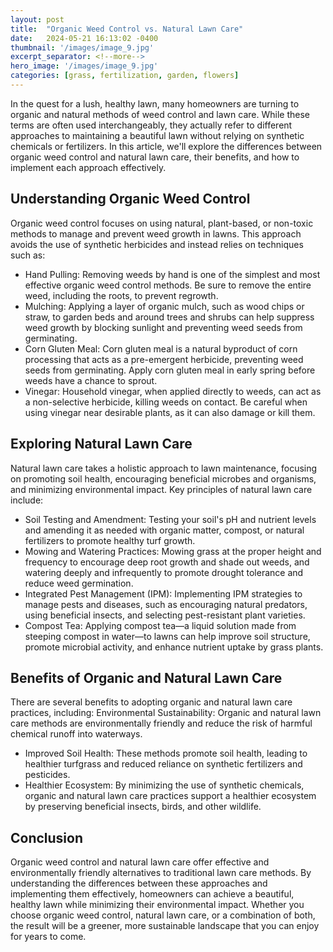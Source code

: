 ```yaml
---
layout: post
title:  "Organic Weed Control vs. Natural Lawn Care"
date:   2024-05-21 16:13:02 -0400
thumbnail: '/images/image_9.jpg'
excerpt_separator: <!--more-->
hero_image: '/images/image_9.jpg'
categories: [grass, fertilization, garden, flowers]
---
```

In the quest for a lush, healthy lawn, many homeowners are turning to organic and natural methods of weed control and lawn care. <!--more-->While these terms are often used interchangeably, they actually refer to different approaches to maintaining a beautiful lawn without relying on synthetic chemicals or fertilizers. In this article, we'll explore the differences between organic weed control and natural lawn care, their benefits, and how to implement each approach effectively.

## Understanding Organic Weed Control
Organic weed control focuses on using natural, plant-based, or non-toxic methods to manage and prevent weed growth in lawns. This approach avoids the use of synthetic herbicides and instead relies on techniques such as:
* Hand Pulling: Removing weeds by hand is one of the simplest and most effective organic weed control methods. Be sure to remove the entire weed, including the roots, to prevent regrowth.
* Mulching: Applying a layer of organic mulch, such as wood chips or straw, to garden beds and around trees and shrubs can help suppress weed growth by blocking sunlight and preventing weed seeds from germinating.
* Corn Gluten Meal: Corn gluten meal is a natural byproduct of corn processing that acts as a pre-emergent herbicide, preventing weed seeds from germinating. Apply corn gluten meal in early spring before weeds have a chance to sprout.
* Vinegar: Household vinegar, when applied directly to weeds, can act as a non-selective herbicide, killing weeds on contact. Be careful when using vinegar near desirable plants, as it can also damage or kill them.

## Exploring Natural Lawn Care
Natural lawn care takes a holistic approach to lawn maintenance, focusing on promoting soil health, encouraging beneficial microbes and organisms, and minimizing environmental impact. Key principles of natural lawn care include:
* Soil Testing and Amendment: Testing your soil's pH and nutrient levels and amending it as needed with organic matter, compost, or natural fertilizers to promote healthy turf growth.
* Mowing and Watering Practices: Mowing grass at the proper height and frequency to encourage deep root growth and shade out weeds, and watering deeply and infrequently to promote drought tolerance and reduce weed germination.
* Integrated Pest Management (IPM): Implementing IPM strategies to manage pests and diseases, such as encouraging natural predators, using beneficial insects, and selecting pest-resistant plant varieties.
* Compost Tea: Applying compost tea—a liquid solution made from steeping compost in water—to lawns can help improve soil structure, promote microbial activity, and enhance nutrient uptake by grass plants.

## Benefits of Organic and Natural Lawn Care
There are several benefits to adopting organic and natural lawn care practices, including:
Environmental Sustainability: Organic and natural lawn care methods are environmentally friendly and reduce the risk of harmful chemical runoff into waterways.
* Improved Soil Health: These methods promote soil health, leading to healthier turfgrass and reduced reliance on synthetic fertilizers and pesticides.
* Healthier Ecosystem: By minimizing the use of synthetic chemicals, organic and natural lawn care practices support a healthier ecosystem by preserving beneficial insects, birds, and other wildlife.

## Conclusion
Organic weed control and natural lawn care offer effective and environmentally friendly alternatives to traditional lawn care methods. By understanding the differences between these approaches and implementing them effectively, homeowners can achieve a beautiful, healthy lawn while minimizing their environmental impact. Whether you choose organic weed control, natural lawn care, or a combination of both, the result will be a greener, more sustainable landscape that you can enjoy for years to come.
